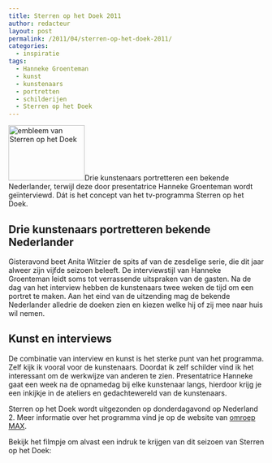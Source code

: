 ```yaml
---
title: Sterren op het Doek 2011
author: redacteur
layout: post
permalink: /2011/04/sterren-op-het-doek-2011/
categories:
  - inspiratie
tags:
  - Hanneke Groenteman
  - kunst
  - kunstenaars
  - portretten
  - schilderijen
  - Sterren op het Doek
---
```

[<img class="alignleft size-full wp-image-1413" title="sterren op het doek" src="/wordpress/wp-content/uploads/2011/04/sterren-op-het-doek.jpg" alt="embleem van Sterren op het Doek" width="150" height="109" />][1]Drie kunstenaars portretteren een bekende Nederlander, terwijl deze door presentatrice Hanneke Groenteman wordt geïnterviewd. Dát is het concept van het tv-programma Sterren op het Doek.<!--more Meer over Sterren op het Doek en een filmpje->-->

## Drie kunstenaars portretteren bekende Nederlander

Gisteravond beet Anita Witzier de spits af van de zesdelige serie, die dit jaar alweer zijn vijfde seizoen beleeft. De interviewstijl van Hanneke Groenteman leidt soms tot verrassende uitspraken van de gasten. Na de dag van het interview hebben de kunstenaars twee weken de tijd om een portret te maken. Aan het eind van de uitzending mag de bekende Nederlander alledrie de doeken zien en kiezen welke hij of zij mee naar huis wil nemen.

## Kunst en interviews

De combinatie van interview en kunst is het sterke punt van het programma. Zelf kijk ik vooral voor de kunstenaars. Doordat ik zelf schilder vind ik het interessant om de werkwijze van anderen te zien. Presentatrice Hanneke gaat een week na de opnamedag bij elke kunstenaar langs, hierdoor krijg je een inkijkje in de ateliers en gedachtewereld van de kunstenaars.

Sterren op het Doek wordt uitgezonden op donderdagavond op Nederland 2. Meer informatie over het programma vind je op de website van <a title="info over Sterren op het Doek, website van omroep MAX" href="http://www.omroepmax.nl/?waxtrapp=lfploIsHnHUVONkIdGlC" target="_blank">omroep MAX</a>.

Bekijk het filmpje om alvast een indruk te krijgen van dit seizoen van Sterren op het Doek:

 [1]: /wordpress/2011/04/sterren-op-het-doek-2011/
